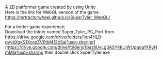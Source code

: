 A 2D platformer game created by using Unity                                                                                                                                                    
Here is the link for WebGL version of the game: https://mrtractorwheel.github.io/SuperTyler_WebGL/       



For a better game experience;                                                                                                                                                                                                              
  Download the folder named Super_Tyler_PC_Port from https://drive.google.com/drive/folders/1on4HLD-gyybXqxS1XcpzZV6tbM13bSaj?usp=sharing](https://drive.google.com/drive/folders/1pazIiUvLg3ASY4kUiWUpqoqfXRyHmMIa?usp=sharing
    then double click SuperTyler.exe
